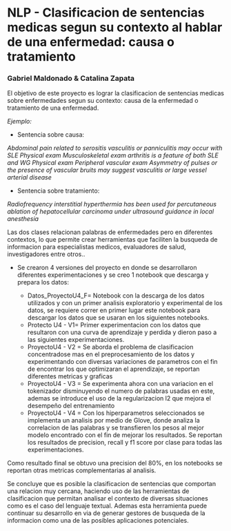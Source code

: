 # NLP - Clasificacion de sentencias medicas segun su contexto al hablar de una enfermedad:  causa o tratamiento

### Gabriel Maldonado & Catalina Zapata

El objetivo de este proyecto es lograr la clasificacion de sentencias medicas sobre enfermedades segun su contexto: causa de la enfermedad o tratamiento de una enfermedad.

*Ejemplo:*
* Sentencia sobre causa: 

*Abdominal pain related to serositis vasculitis or panniculitis may occur with SLE Physical exam Musculoskeletal exam arthritis is a feature of both SLE and WG Physical exam Peripheral vascular exam Asymmetry of pulses or the presence of vascular bruits may suggest vasculitis or large vessel arterial disease* 
* Sentencia sobre tratamiento: 

*Radiofrequency interstitial hyperthermia has been used for percutaneous ablation of hepatocellular carcinoma  under ultrasound guidance in local anesthesia* 

Las dos clases relacionan palabras de enfermedades pero en diferentes contextos, lo que permite crear herramientas que faciliten la busqueda de informacion para especialistas medicos, evaluadores de salud, investigadores entre otros..

* Se crearon 4 versiones del proyecto en donde se desarrollaron diferentes experimentaciones y se creo 1 notebook que descarga y prepara los datos:

     * Datos_ProyectoU4_F= Notebook con la descarga de los datos utilizados y con un primer analisis exploratorio y experimental de los datos, se requiere correr en primer lugar este notebook para descargar los datos que se usaran en los siguientes notebooks.
     * Protecto U4 - V1= Primer experimentacion con los datos que resultaron con una curva de aprendizaje y perdida y dieron paso a las siguientes experimentaciones.
     * ProyectoU4 - V2 = Se aborda el problema de clasificacion concentradose mas en el preprocesamiento de los datos  y experimentando              con diversas variaciones de parametros con el fin de encontrar los que optimizaran el aprendizaje, se reportan diferentes metricas y graficas
     * ProyectoU4 - V3 = Se experimenta ahora con una variacion en el tokenizador disminuyendo el numero de palabras usadas en este, ademas se introduce el uso de la regularizacion l2 que mejora el desempeño del entrenamiento
     * ProyectoU4 - V4 = Con los hiperparametros seleccionados se implementa un analisis por medio de Glove, donde analiza la correlacion de las palabras y se transfieren los pesos al mejor modelo encontrado con el fin de mejorar los resultados. Se reportan los resultados de precision, recall y f1 score por clase para todas las experimentaciones.
     
Como resultado final se obtuvo una precision del 80%, en los notebooks se reportan otras metricas complementarias al analisis.

Se concluye que es posible la clasificacion de sentencias que comportan una relacion muy cercana, haciendo uso de las herramientas de clasificacion que permitan analisar el contexto de diversas situaciones como es el caso del lenguaje textual.
Ademas esta herramienta puede continuar su desarrollo en via de generar gestores de busqueda de la informacion como una de las posibles aplicaciones potenciales.
     
 

